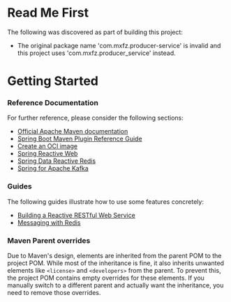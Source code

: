 # Read Me First
The following was discovered as part of building this project:

* The original package name 'com.mxfz.producer-service' is invalid and this project uses 'com.mxfz.producer_service' instead.

# Getting Started

### Reference Documentation
For further reference, please consider the following sections:

* [Official Apache Maven documentation](https://maven.apache.org/guides/index.html)
* [Spring Boot Maven Plugin Reference Guide](https://docs.spring.io/spring-boot/docs/3.2.7/maven-plugin/reference/html/)
* [Create an OCI image](https://docs.spring.io/spring-boot/docs/3.2.7/maven-plugin/reference/html/#build-image)
* [Spring Reactive Web](https://docs.spring.io/spring-boot/docs/3.2.7/reference/htmlsingle/index.html#web.reactive)
* [Spring Data Reactive Redis](https://docs.spring.io/spring-boot/docs/3.2.7/reference/htmlsingle/index.html#data.nosql.redis)
* [Spring for Apache Kafka](https://docs.spring.io/spring-boot/docs/3.2.7/reference/htmlsingle/index.html#messaging.kafka)

### Guides
The following guides illustrate how to use some features concretely:

* [Building a Reactive RESTful Web Service](https://spring.io/guides/gs/reactive-rest-service/)
* [Messaging with Redis](https://spring.io/guides/gs/messaging-redis/)

### Maven Parent overrides

Due to Maven's design, elements are inherited from the parent POM to the project POM.
While most of the inheritance is fine, it also inherits unwanted elements like `<license>` and `<developers>` from the parent.
To prevent this, the project POM contains empty overrides for these elements.
If you manually switch to a different parent and actually want the inheritance, you need to remove those overrides.

